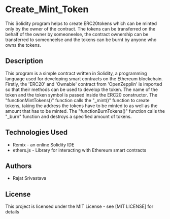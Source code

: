 # Create_Mint_Token

This Solidity program helps to create ERC20tokens which can be minted only by the owner of the contract. The tokens can be transferred on the behalf of the owner by someoneelse, the contract ownership can be transferred to someoneelse and the tokens can be burnt by anyone who owns the tokens. 

## Description
This program is a simple contract written in Solidity, a programming language used for developing smart contracts on the Ethereum blockchain. Firstly, the 'ERC20' and 'Ownable' contract from 'OpenZepplin' is imported so that their methods can be used to develop the token. The name of the token and the token symbol is passed inside the ERC20 constructor. The "functionMintTokens()" function calls the "_mint()" function to create tokens, taking the address the tokens have to be minted to as well as the amount that has to be minted. The "functionBurnTokens()" function calls the "_burn" function and destroys a specified amount of tokens.


## Technologies Used 
- Remix - an online Solidity IDE  
- ethers.js - Library for interacting with Ethereum smart contracts

  
## Authors
- Rajat Srivastava


## License

This project is licensed under the MIT License - see [MIT LICENSE] for details
